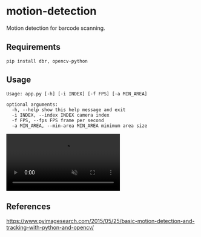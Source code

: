 # motion-detection

Motion detection for barcode scanning.

## Requirements

```
pip install dbr, opencv-python
```


## Usage

```
Usage: app.py [-h] [-i INDEX] [-f FPS] [-a MIN_AREA]

optional arguments:
  -h, --help show this help message and exit
  -i INDEX, --index INDEX camera index
  -f FPS, --fps FPS frame per second
  -a MIN_AREA, --min-area MIN_AREA minimum area size
```

<video src="https://user-images.githubusercontent.com/5462205/125550993-f2889388-170c-4875-957e-dec36e546803.mp4" data-canonical-src="https://user-images.githubusercontent.com/5462205/125550993-f2889388-170c-4875-957e-dec36e546803.mp4" controls="controls" muted="muted" class="d-block rounded-bottom-2 width-fit" style="max-height:640px;"></video>

## References

https://www.pyimagesearch.com/2015/05/25/basic-motion-detection-and-tracking-with-python-and-opencv/